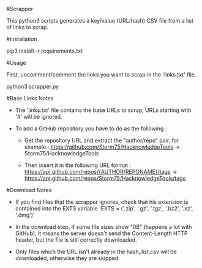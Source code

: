 #Scrapper

This python3 scripts generates a key/value (URL/hash) CSV file from a list of links to scrap.

#Installation

pip3 install -r requirements.txt

#Usage

First, uncomment/comment the links you want to scrap in the 'links.txt' file.

python3 scrapper.py

#Base Links Notes

- The 'links.txt' file contains the base URLs to scrap, URLs starting with '#' will be ignored.

- To add a GitHub repository you have to do as the following : 

  - Get the repository URL and extract the "author/repo" pair, for example :
    https://github.com/Storm75/HacknowledgeTools        -> Storm75/HacknowledgeTools

  - Then insert it in the following URL format :
    https://api.github.com/repos/{AUTHOR/REPONAME}/tags -> https://api.github.com/repos/Storm75/HacknowledgeTools/tags

#Download Notes
- If you find files that the scrapper ignores, check that his extension is contained into the EXTS variable 'EXTS = ('.zip', '.gz', '.tgz', '.bz2', '.xz', '.dmg')'

- In the download step, if some file sizes show "0B" (happens a lot with GitHub), it means the server doesn't send the Content-Length HTTP header, but the file is still correctly downloaded.

- Only files which the URL isn't already in the hash_list.csv will be downloaded, otherwise they are skipped.

